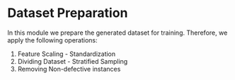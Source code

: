 # Dataset Preparation

In this module we prepare the generated dataset for training. Therefore, we apply the following operations:
1. Feature Scaling - Standardization
2. Dividing Dataset - Stratified Sampling
3. Removing Non-defective instances
